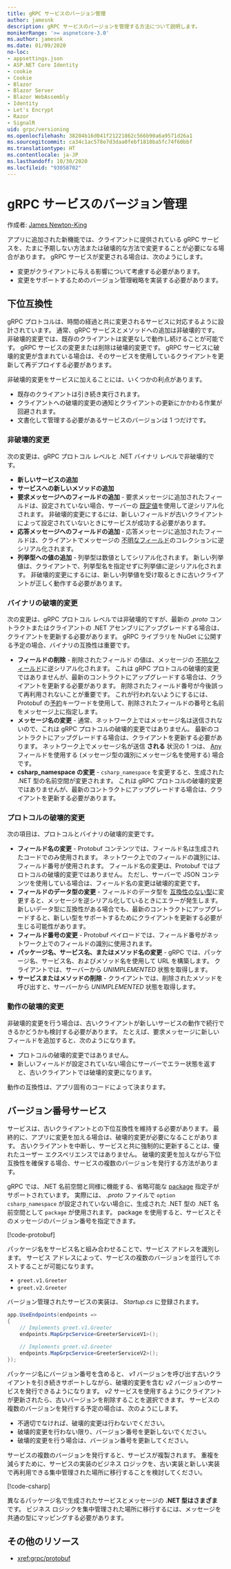 ```yaml
---
title: gRPC サービスのバージョン管理
author: jamesnk
description: gRPC サービスのバージョンを管理する方法について説明します。
monikerRange: '>= aspnetcore-3.0'
ms.author: jamesnk
ms.date: 01/09/2020
no-loc:
- appsettings.json
- ASP.NET Core Identity
- cookie
- Cookie
- Blazor
- Blazor Server
- Blazor WebAssembly
- Identity
- Let's Encrypt
- Razor
- SignalR
uid: grpc/versioning
ms.openlocfilehash: 38204b16d041f21221862c566b90a6a9571d26a1
ms.sourcegitcommit: ca34c1ac578e7d3daa0febf1810ba5fc74f60bbf
ms.translationtype: HT
ms.contentlocale: ja-JP
ms.lasthandoff: 10/30/2020
ms.locfileid: "93058702"
---
```

# <a name="versioning-grpc-services"></a>gRPC サービスのバージョン管理

作成者: [James Newton-King](https://twitter.com/jamesnk)

アプリに追加された新機能では、クライアントに提供されている gRPC サービスを、たまに予期しない方法または破壊的な方法で変更することが必要になる場合があります。 gRPC サービスが変更される場合は、次のようにします。

* 変更がクライアントに与える影響について考慮する必要があります。
* 変更をサポートするためのバージョン管理戦略を実装する必要があります。

## <a name="backwards-compatibility"></a>下位互換性

gRPC プロトコルは、時間の経過と共に変更されるサービスに対応するように設計されています。 通常、gRPC サービスとメソッドへの追加は非破壊的です。 非破壊的変更では、既存のクライアントは変更なしで動作し続けることが可能です。 gRPC サービスの変更または削除は破壊的変更です。 gRPC サービスに破壊的変更が含まれている場合は、そのサービスを使用しているクライアントを更新して再デプロイする必要があります。

非破壊的変更をサービスに加えることには、いくつかの利点があります。

* 既存のクライアントは引き続き実行されます。
* クライアントへの破壊的変更の通知とクライアントの更新にかかわる作業が回避されます。
* 文書化して管理する必要があるサービスのバージョンは 1 つだけです。

### <a name="non-breaking-changes"></a>非破壊的変更

次の変更は、gRPC プロトコル レベルと .NET バイナリ レベルで非破壊的です。

* **新しいサービスの追加**
* **サービスへの新しいメソッドの追加**
* **要求メッセージへのフィールドの追加** - 要求メッセージに追加されたフィールドは、設定されていない場合、サーバーの [既定値](https://developers.google.com/protocol-buffers/docs/proto3#default)を使用して逆シリアル化されます。 非破壊的変更にするには、新しいフィールドが古いクライアントによって設定されていないときにサービスが成功する必要があります。
* **応答メッセージへのフィールドの追加** - 応答メッセージに追加されたフィールドは、クライアントでメッセージの [不明なフィールド](https://developers.google.com/protocol-buffers/docs/proto3#unknowns)のコレクションに逆シリアル化されます。
* **列挙型への値の追加** - 列挙型は数値としてシリアル化されます。 新しい列挙値は、クライアントで、列挙型名を指定せずに列挙値に逆シリアル化されます。 非破壊的変更にするには、新しい列挙値を受け取るときに古いクライアントが正しく動作する必要があります。

### <a name="binary-breaking-changes"></a>バイナリの破壊的変更

次の変更は、gRPC プロトコル レベルでは非破壊的ですが、最新の *.proto* コントラクトまたはクライアントの .NET アセンブリにアップグレードする場合は、クライアントを更新する必要があります。 gRPC ライブラリを NuGet に公開する予定の場合、バイナリの互換性は重要です。

* **フィールドの削除** - 削除されたフィールド の値は、メッセージの [不明なフィールド](https://developers.google.com/protocol-buffers/docs/proto3#unknowns)に逆シリアル化されます。 これは gRPC プロトコルの破壊的変更ではありませんが、最新のコントラクトにアップグレードする場合は、クライアントを更新する必要があります。 削除されたフィールド番号が今後誤って再利用されないことが重要です。 これが行われないようにするには、Protobuf の[予約](https://developers.google.com/protocol-buffers/docs/proto3#reserved)キーワードを使用して、削除されたフィールドの番号と名前をメッセージ上に指定します。
* **メッセージ名の変更** - 通常、ネットワーク上ではメッセージ名は送信されないので、これは gRPC プロトコルの破壊的変更ではありません。 最新のコントラクトにアップグレードする場合は、クライアントを更新する必要があります。 ネットワーク上でメッセージ名が送信 **される** 状況の 1 つは、 [Any](https://developers.google.com/protocol-buffers/docs/proto3#any) フィールドを使用する (メッセージ型の識別にメッセージ名を使用する) 場合です。
* **csharp_namespace の変更** - `csharp_namespace` を変更すると、生成された .NET 型の名前空間が変更されます。 これは gRPC プロトコルの破壊的変更ではありませんが、最新のコントラクトにアップグレードする場合は、クライアントを更新する必要があります。

### <a name="protocol-breaking-changes"></a>プロトコルの破壊的変更

次の項目は、プロトコルとバイナリの破壊的変更です。

* **フィールド名の変更** - Protobuf コンテンツでは、フィールド名は生成されたコードでのみ使用されます。 ネットワーク上でのフィールドの識別には、フィールド番号が使用されます。 フィールド名の変更は、Protobuf ではプロトコルの破壊的変更ではありません。 ただし、サーバーで JSON コンテンツを使用している場合は、フィールド名の変更は破壊的変更です。
* **フィールドのデータ型の変更** - フィールドのデータ型を [互換性のない型](https://developers.google.com/protocol-buffers/docs/proto3#updating)に変更すると、メッセージを逆シリアル化しているときにエラーが発生します。 新しいデータ型に互換性がある場合でも、最新のコントラクトにアップグレードすると、新しい型をサポートするためにクライアントを更新する必要が生じる可能性があります。
* **フィールド番号の変更** - Protobuf ペイロードでは、フィールド番号がネットワーク上でのフィールドの識別に使用されます。
* **パッケージ名、サービス名、またはメソッド名の変更** - gRPC では、パッケージ名、サービス名、およびメソッド名を使用して URL を構築します。 クライアントでは、サーバーから *UNIMPLEMENTED* 状態を取得します。
* **サービスまたはメソッドの削除** - クライアントでは、削除されたメソッドを呼び出すと、サーバーから *UNIMPLEMENTED* 状態を取得します。

### <a name="behavior-breaking-changes"></a>動作の破壊的変更

非破壊的変更を行う場合は、古いクライアントが新しいサービスの動作で続行できるかどうかも検討する必要があります。 たとえば、要求メッセージに新しいフィールドを追加すると、次のようになります。

* プロトコルの破壊的変更ではありません。
* 新しいフィールドが設定されていない場合にサーバーでエラー状態を返すと、古いクライアントでは破壊的変更になります。

動作の互換性は、アプリ固有のコードによって決まります。

## <a name="version-number-services"></a>バージョン番号サービス

サービスは、古いクライアントとの下位互換性を維持する必要があります。 最終的に、アプリに変更を加える場合は、破壊的変更が必要になることがあります。 古いクライアントを中断し、サービスと共に強制的に更新することは、優れたユーザー エクスペリエンスではありません。 破壊的変更を加えながら下位互換性を確保する場合、サービスの複数のバージョンを発行する方法があります。

gRPC では、.NET 名前空間と同様に機能する、省略可能な [package](https://developers.google.com/protocol-buffers/docs/proto3#packages) 指定子がサポートされています。 実際には、 *.proto* ファイルで `option csharp_namespace` が設定されていない場合に、生成された .NET 型の .NET 名前空間として `package` が使用されます。 package を使用すると、サービスとそのメッセージのバージョン番号を指定できます。

[!code-protobuf[](versioning/sample/greet.v1.proto?highlight=3)]

パッケージ名をサービス名と組み合わせることで、サービス アドレスを識別します。 サービス アドレスによって、サービスの複数のバージョンを並行してホストすることが可能になります。

* `greet.v1.Greeter`
* `greet.v2.Greeter`

バージョン管理されたサービスの実装は、 *Startup.cs* に登録されます。

```csharp
app.UseEndpoints(endpoints =>
{
    // Implements greet.v1.Greeter
    endpoints.MapGrpcService<GreeterServiceV1>();

    // Implements greet.v2.Greeter
    endpoints.MapGrpcService<GreeterServiceV2>();
});
```

パッケージ名にバージョン番号を含めると、 *v1* バージョンを呼び出す古いクライアントを引き続きサポートしながら、破壊的変更を含む *v2* バージョンのサービスを発行できるようになります。 *v2* サービスを使用するようにクライアントが更新されたら、古いバージョンを削除することを選択できます。 サービスの複数のバージョンを発行する予定の場合は、次のようにします。

* 不適切でなければ、破壊的変更は行わないでください。
* 破壊的変更を行わない限り、バージョン番号を更新しないでください。
* 破壊的変更を行う場合は、バージョン番号を更新してください。

サービスの複数のバージョンを発行すると、サービスが複製されます。 重複を減らすために、サービスの実装のビジネス ロジックを、古い実装と新しい実装で再利用できる集中管理された場所に移行することを検討してください。

[!code-csharp[](versioning/sample/GreeterServiceV1.cs?highlight=10,19)]

異なるパッケージ名で生成されたサービスとメッセージの **.NET 型はさまざま** です。 ビジネス ロジックを集中管理された場所に移行するには、メッセージを共通の型にマッピングする必要があります。

## <a name="additional-resources"></a>その他のリソース

* <xref:grpc/protobuf>

